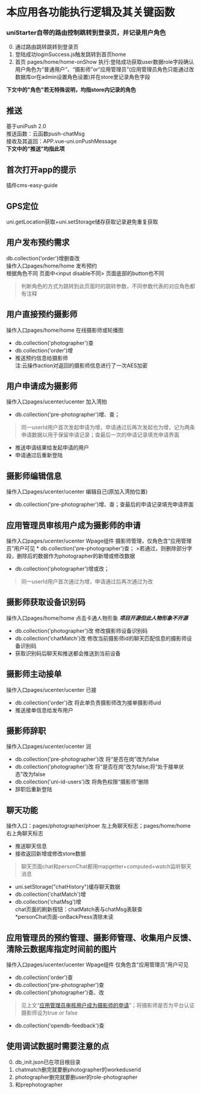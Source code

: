 # 本应用各功能执行逻辑及其关键函数  

### uniStarter自带的路由控制跳转到登录页，并记录用户角色
0. 通过路由跳转跳转到登录页
1. 登陆成功loginSuccess.js触发跳转到首页home
2. 首页 pages/home/home-onShow 执行:登陆成功获取user数据role字段确认用户角色为“普通用户”、“摄影师”or“应用管理员”(应用管理员角色只能通过改数据库or在admin设置角色设置)并在store里记录角色字段  

**下文中的"角色"若无特殊说明，均指store内记录的角色**  

## 推送
基于uniPush 2.0  
推送函数：云函数push-chatMsg  
接收及其返回：APP.vue-uni.onPushMessage  
**下文中的“推送”均指此项**
## 首次打开app的提示
插件cms-easy-guide
## GPS定位
uni.getLocation获取+uni.setStorage储存获取记录避免重复获取
## 用户发布预约需求
db.collection('order')增删查改  
操作入口pages/home/home 发布预约  
根据角色不同 页面中<input disable不同> 页面底部的button也不同  
>判断角色的方式为跳转到此页面时的跳转参数，不同参数代表的对应角色都有注释

## 用户直接预约摄影师
操作入口pages/home/home 在线摄影师或轮播图 
* db.collection('photographer')查  
* db.collection('order')增  
* 推送预约信息给摄影师  
注:云操作action对返回的摄影师信息进行了一次AES加密

## 用户申请成为摄影师
操作入口pages/ucenter/ucenter 加入湾拍 
* db.collection('pre-photographer')增、查；
>同一userId用户首次发起申请为增，申请通过后再次发起也为增，记为两条申请数据以用于保留申请记录；查最后一次的申请记录填充申请界面  

* 推送申请结果给发起申请的用户  
* 申请通过后重新登陆  

## 摄影师编辑信息
操作入口pages/ucenter/ucenter 编辑自己(原加入湾拍位置)

* db.collection('pre-photographer')增、查；查最后的申请记录填充申请界面  

<h2 id="1">应用管理员审核用户成为摄影师的申请</h2>
操作入口pages/ucenter/ucenter Wpage组件 摄影师管理，仅角色含“应用管理员”用户可见  
* db.collection('pre-photographer')查；  
>若通过，则删除部分字段，删除后的数据作为photographer的新增或修改数据  

* db.collection('photographer')增或改；
>同一userId用户首次通过为增，申请通过后再次通过为改  


## 摄影师获取设备识别码
操作入口pages/home/home 点击卡通人物形象 ***项目开源但此人物形象不开源***  
* db.collection('photographer')改 修改摄影师设备识别码  
* db.collection('chatMatch')改 修改当前摄影师id的聊天匹配信息的摄影师设备识别码  
* 获取识别码后聊天和推送都会推送到当前设备  

## 摄影师主动接单
操作入口pages/ucenter/ucenter 已接
* db.collection('order')改 将此单负责摄影师改为接单摄影师uid  
* 推送接单信息给发布用户  

## 摄影师辞职
操作入口pages/ucenter/ucenter 润 
* db.collection('pre-photographer')改 将“是否在岗”改为false  
* db.collection('photographer')改 将“是否在岗”改为false;将“处于接单状态”改为false  
* db.collection('uni-id-users')改 将角色权限“摄影师”删除  
* 辞职后重新登陆  
 
## 聊天功能
操作入口：pages/photographer/phoer 左上角聊天标志；pages/home/home右上角聊天标志  
* 推送聊天信息  
* 接收返回新增或修改store数据  
>聊天页面chat和personChat都用mapgetter+computed+watch监听聊天消息  

* uni.setStorage("chatHistory")缓存聊天数据  
* db.collection('chatMatch')增  
* db.collection('chatMsg')增  
chat页面的刷新按钮：chatMatch表与chatMsg表联查  
*personChat页面-onBackPress清除未读  

## 应用管理员的预约管理、摄影师管理、收集用户反馈、清除云数据库指定时间前的图片
操作入口pages/ucenter/ucenter Wpage组件 仅角色含“应用管理员”用户可见
* db.collection('order')查
* db.collection('pre-photographer')查
* db.collection('photographer')查、改  
>见上文“[应用管理员审核用户成为摄影师的申请](#1)”；将摄影师是否为平台认证摄影师设为true or false
* db.collection('opendb-feedback')查


## 使用调试数据时需要注意的点  
0. db_init.json已在项目根目录
1. chatmatch删完就要删photographer的workeduserid
2. photographer删完就要删user的role-photographer  
3. 和prephotographer
  
